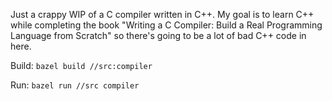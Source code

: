 Just a crappy WIP of a C compiler written in C++. My goal is to learn C++ while completing the book "Writing a C Compiler: Build a Real Programming Language from Scratch" so there's going to be a lot of bad C++ code in here.

Build:
`bazel build //src:compiler`

Run:
`bazel run //src compiler`
